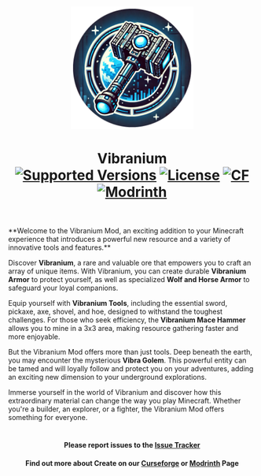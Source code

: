 <p align="center"><img src="./.idea/icon.png" alt="Logo" width="250"></p>
<h1 align="center">Vibranium  <br>
	<a href="https://www.curseforge.com/minecraft/mc-mods/create/files"><img src="https://cf.way2muchnoise.eu/versions/328085(c70039).svg" alt="Supported Versions"></a>
	<a href="https://github.com/BigBull-H3RO/Vibranium/blob/main/LICENSE"><img src="https://img.shields.io/github/license/BigBull-H3RO/Vibranium?style=flat&color=900c3f" alt="License"></a>
	<a href="https://www.curseforge.com/minecraft/mc-mods/create"><img src="http://cf.way2muchnoise.eu/328085.svg" alt="CF"></a>
    <a href="https://modrinth.com/mod/create"><img src="https://img.shields.io/modrinth/dt/create?logo=modrinth&label=&suffix=%20&style=flat&color=242629&labelColor=5ca424&logoColor=1c1c1c" alt="Modrinth"></a>
    <br><br>
</h1>

<p>**Welcome to the Vibranium Mod, an exciting addition to your Minecraft experience that introduces a powerful new resource and a variety of innovative tools and features.**

Discover **Vibranium**, a rare and valuable ore that empowers you to craft an array of unique items. With Vibranium, you can create durable **Vibranium Armor** to protect yourself, as well as specialized **Wolf and Horse Armor** to safeguard your loyal companions.

Equip yourself with **Vibranium Tools**, including the essential sword, pickaxe, axe, shovel, and hoe, designed to withstand the toughest challenges. For those who seek efficiency, the **Vibranium Mace Hammer** allows you to mine in a 3x3 area, making resource gathering faster and more enjoyable.

But the Vibranium Mod offers more than just tools. Deep beneath the earth, you may encounter the mysterious **Vibra Golem**. This powerful entity can be tamed and will loyally follow and protect you on your adventures, adding an exciting new dimension to your underground explorations.

Immerse yourself in the world of Vibranium and discover how this extraordinary material can change the way you play Minecraft. Whether you're a builder, an explorer, or a fighter, the Vibranium Mod offers something for everyone.

<h1></h1>
<h4 align="center">Please report issues to the <a href="https://github.com/BigBull-H3RO/Vibranium/issues">Issue Tracker</a></h4>
<h4 align="center">Find out more about Create on our <a href="https://www.curseforge.com/minecraft/mc-mods/create">Curseforge</a> or <a href="https://modrinth.com/mod/create">Modrinth</a> Page</h4>
